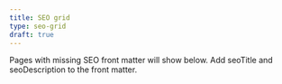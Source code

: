 ```yaml
---
title: SEO grid
type: seo-grid
draft: true
---
```


Pages with missing SEO front matter will show below. Add seoTitle and seoDescription to the front matter.

